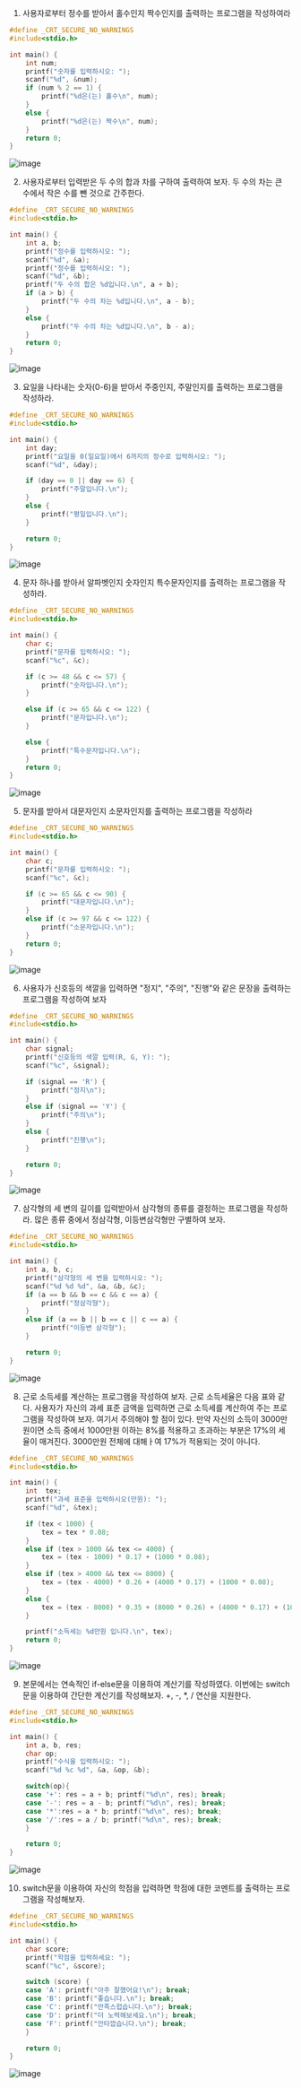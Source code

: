 1. 사용자로부터 정수를 받아서 홀수인지 짝수인지를 출력하는 프로그램을 작성하여라
```c
#define _CRT_SECURE_NO_WARNINGS
#include<stdio.h>

int main() {
	int num;
	printf("숫자를 입력하시오: ");
	scanf("%d", &num);
	if (num % 2 == 1) {
		printf("%d은(는) 홀수\n", num);
	}
	else {
		printf("%d은(는) 짝수\n", num);
	}
	return 0;
}
```
![image](https://github.com/user-attachments/assets/7a2c40f0-88ce-4522-9d23-7736abb08e6c)


2. 사용자로부터 입력받은 두 수의 합과 차를 구하여 출력하여 보자. 두 수의 차는 큰 수에서 작은 수를 뺀 것으로 간주한다.
```c
#define _CRT_SECURE_NO_WARNINGS
#include<stdio.h>

int main() {
	int a, b;
	printf("정수를 입력하시오: ");
	scanf("%d", &a);
	printf("정수를 입력하시오: ");
	scanf("%d", &b);
	printf("두 수의 합은 %d입니다.\n", a + b);
	if (a > b) {
		printf("두 수의 차는 %d입니다.\n", a - b);
	}
	else {
		printf("두 수의 차는 %d입니다.\n", b - a);
	}
	return 0;
}
```
![image](https://github.com/user-attachments/assets/c48ca870-58f4-44f9-8a14-71c14b218bb8)


3. 요일을 나타내는 숫자(0-6)을 받아서 주중인지, 주말인지를 출력하는 프로그램을 작성하라.
```c
#define _CRT_SECURE_NO_WARNINGS
#include<stdio.h>

int main() {
	int day;
	printf("요일을 0(일요일)에서 6까지의 정수로 입력하시오: ");
	scanf("%d", &day);

	if (day == 0 || day == 6) {
		printf("주말입니다.\n");
	}
	else {
		printf("평일입니다.\n");
	}

	return 0;
}
```
![image](https://github.com/user-attachments/assets/11cc12ef-59f6-4a6e-bf52-c2a7ad5ac533)


4. 문자 하나를 받아서 알파벳인지 숫자인지 특수문자인지를 출력하는 프로그램을 작성하라.
```c
#define _CRT_SECURE_NO_WARNINGS
#include<stdio.h>

int main() {
	char c;
	printf("문자를 입력하시오: ");
	scanf("%c", &c);

	if (c >= 48 && c <= 57) {
		printf("숫자입니다.\n");
	}

	else if (c >= 65 && c <= 122) {
		printf("문자입니다.\n");
	}

	else {
		printf("특수문자입니다.\n");
	}
	return 0;
}
```
![image](https://github.com/user-attachments/assets/ab486584-0ed6-4580-9577-c7e498e5dbe0)


5. 문자를 받아서 대문자인지 소문자인지를 출력하는 프로그램을 작성하라
```c
#define _CRT_SECURE_NO_WARNINGS
#include<stdio.h>

int main() {
	char c;
	printf("문자를 입력하시오: ");
	scanf("%c", &c);

	if (c >= 65 && c <= 90) {
		printf("대문자입니다.\n");
	}
	else if (c >= 97 && c <= 122) {
		printf("소문자입니다.\n");
	}
	return 0;
}
```
![image](https://github.com/user-attachments/assets/ff82cd14-862a-4797-aa25-4ccb6240588d)


6. 사용자가 신호등의 색깔을 입력하면 "정지", "주의", "진행"와 같은 문장을 출력하는 프로그램을 작성하여 보자
```c
#define _CRT_SECURE_NO_WARNINGS
#include<stdio.h>

int main() {
	char signal;
	printf("신호등의 색깔 입력(R, G, Y): ");
	scanf("%c", &signal);

	if (signal == 'R') {
		printf("정지\n");
	}
	else if (signal == 'Y') {
		printf("주의\n");
	}
	else {
		printf("진행\n");
	}

	return 0;
}
```
![image](https://github.com/user-attachments/assets/fe39b0d4-b577-476f-a5bc-32e1b37efedc)


7. 삼각형의 세 변의 길이를 입력받아서 삼각형의 종류를 결정하는 프로그램을 작성하라. 많은 종류 중에서 정삼각형, 이등변삼각형만 구별하여 보자.

```c
#define _CRT_SECURE_NO_WARNINGS
#include<stdio.h>

int main() {
	int a, b, c;
	printf("삼각형의 세 변을 입력하시오: ");
	scanf("%d %d %d", &a, &b, &c);
	if (a == b && b == c && c == a) {
		printf("정삼각형");
	}
	else if (a == b || b == c || c == a) {
		printf("이등변 삼각형");
	}

	return 0;
}
```
![image](https://github.com/user-attachments/assets/4228f9e1-7628-4c77-896a-e155a59a391d)


8. 근로 소득세를 계산하는 프로그램을 작성하여 보자. 근로 소득세율은 다음 표와 같다. 사용자가 자신의 과세 표준 금액을 입력하면 근로 소득세를 계산하여 주는 프로그램을 작성하여 보자. 여기서 주의해야 할 점이 있다. 만약 자신의 소득이 3000만원이면 소득 중에서 1000만원 이하는 8%를 적용하고 초과하는 부분은 17%의 세율이 매겨진다. 3000만원 전체에 대해ㅏ여 17%가 적용되는 것이 아니다.

```c
#define _CRT_SECURE_NO_WARNINGS
#include<stdio.h>

int main() {
	int  tex;
	printf("과세 표준을 입력하시오(만원): ");
	scanf("%d", &tex);

	if (tex < 1000) {
		tex = tex * 0.08;
	}
	else if (tex > 1000 && tex <= 4000) {
		tex = (tex - 1000) * 0.17 + (1000 * 0.08);
	}
	else if (tex > 4000 && tex <= 8000) {
		tex = (tex - 4000) * 0.26 + (4000 * 0.17) + (1000 * 0.08);
	}
	else {
		tex = (tex - 8000) * 0.35 + (8000 * 0.26) + (4000 * 0.17) + (1000 * 0.08);
	}

	printf("소득세는 %d만원 입니다.\n", tex);
	return 0;
}
```
![image](https://github.com/user-attachments/assets/abe09ebe-0de5-46b5-b205-9c263ecc1d6d)


9. 본문에서는 연속적인 if-else문을 이용하여 계산기를 작성하였다. 이번에는 switch문을 이용하여 간단한 계산기를 작성해보자. +, -, \*, / 연산을 지원한다.

```c
#define _CRT_SECURE_NO_WARNINGS
#include<stdio.h>

int main() {
	int a, b, res;
	char op;
	printf("수식을 입력하시오: ");
	scanf("%d %c %d", &a, &op, &b);

	switch(op){
	case '+': res = a + b; printf("%d\n", res); break;
	case '-': res = a - b; printf("%d\n", res); break;
	case '*':res = a * b; printf("%d\n", res); break;
	case '/':res = a / b; printf("%d\n", res); break;
	}

	return 0;
}
```
![image](https://github.com/user-attachments/assets/ce5286a1-9101-4044-9cb0-9f82b96013f8)


10. switch문을 이용하여 자신의 학점을 입력하면 학점에 대한 코멘트를 출력하는 프로그램을 작성해보자.

```c
#define _CRT_SECURE_NO_WARNINGS
#include<stdio.h>

int main() {
	char score;
	printf("학점을 입력하세요: ");
	scanf("%c", &score);

	switch (score) {
	case 'A': printf("아주 잘했어요!\n"); break;
	case 'B': printf("좋습니다.\n"); break;
	case 'C': printf("만족스럽습니다.\n"); break;
	case 'D': printf("더 노력해보세요.\n"); break;
	case 'F': printf("안타깝습니다.\n"); break;
	}

	return 0;
}
```
![image](https://github.com/user-attachments/assets/c40e86e0-7aad-4661-9258-bd24573d5f4b)
